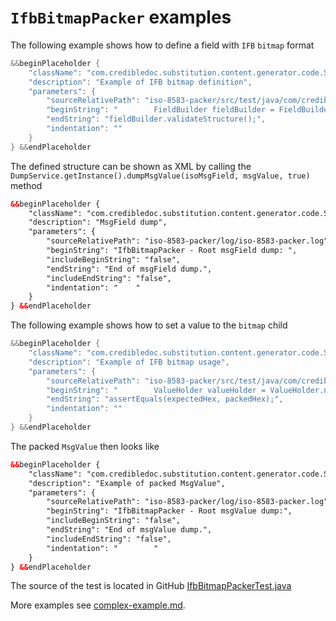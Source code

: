 # `IfbBitmapPacker` examples

The following example shows how to define a field with `IFB` `bitmap` format
```Java
&&beginPlaceholder {
    "className": "com.credibledoc.substitution.content.generator.code.SourceContentGenerator",
    "description": "Example of IFB bitmap definition",
    "parameters": {
        "sourceRelativePath": "iso-8583-packer/src/test/java/com/credibledoc/iso8583packer/ifb/IfbBitmapPackerTest.java",
        "beginString": "        FieldBuilder fieldBuilder = FieldBuilder.builder(MsgFieldType.MSG)",
        "endString": "fieldBuilder.validateStructure();",
        "indentation": ""
    }
} &&endPlaceholder
```

The defined structure can be shown as XML by calling the `DumpService.getInstance().dumpMsgValue(isoMsgField, msgValue, true)` method
```XML
&&beginPlaceholder {
    "className": "com.credibledoc.substitution.content.generator.code.SourceContentGenerator",
    "description": "MsgField dump",
    "parameters": {
        "sourceRelativePath": "iso-8583-packer/log/iso-8583-packer.log",
        "beginString": "IfbBitmapPacker - Root msgField dump: ",
        "includeBeginString": "false",
        "endString": "End of msgField dump.",
        "includeEndString": "false",
        "indentation": "    "
    }
} &&endPlaceholder
```

The following example shows how to set a value to the `bitmap` child
```Java
&&beginPlaceholder {
    "className": "com.credibledoc.substitution.content.generator.code.SourceContentGenerator",
    "description": "Example of IFB bitmap usage",
    "parameters": {
        "sourceRelativePath": "iso-8583-packer/src/test/java/com/credibledoc/iso8583packer/ifb/IfbBitmapPackerTest.java",
        "beginString": "        ValueHolder valueHolder = ValueHolder.newInstance(isoMsgField);",
        "endString": "assertEquals(expectedHex, packedHex);",
        "indentation": ""
    }
} &&endPlaceholder
```

The packed `MsgValue` then looks like
```XML
&&beginPlaceholder {
    "className": "com.credibledoc.substitution.content.generator.code.SourceContentGenerator",
    "description": "Example of packed MsgValue",
    "parameters": {
        "sourceRelativePath": "iso-8583-packer/log/iso-8583-packer.log",
        "beginString": "IfbBitmapPacker - Root msgValue dump:",
        "includeBeginString": "false",
        "endString": "End of msgValue dump.",
        "includeEndString": "false",
        "indentation": "        "
    }
} &&endPlaceholder
```

The source of the test is located in GitHub [IfbBitmapPackerTest.java](https://github.com/credibledoc/credible-doc/blob/master/iso-8583-packer/src/test/java/com/credibledoc/iso8583packer/ifb/IfbBitmapPackerTest.java)

More examples see [complex-example.md](../complex-example.md).
